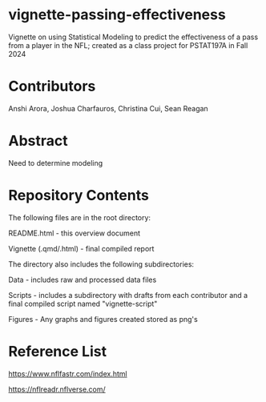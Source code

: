 # vignette-passing-effectiveness
Vignette on using Statistical Modeling to predict the effectiveness of a pass from a player in the NFL; created as a class project for PSTAT197A in Fall 2024

# Contributors

Anshi Arora, Joshua Charfauros, Christina Cui, Sean Reagan

# Abstract

Need to determine modeling

# Repository Contents
The following files are in the root directory:



README.html - this overview document


Vignette (.qmd/.html) - final compiled report




The directory also includes the following subdirectories:



Data - includes raw and processed data files


Scripts - includes a subdirectory with drafts from each contributor and a final compiled script named "vignette-script"


Figures - Any graphs and figures created stored as png's

# Reference List
https://www.nflfastr.com/index.html


https://nflreadr.nflverse.com/
